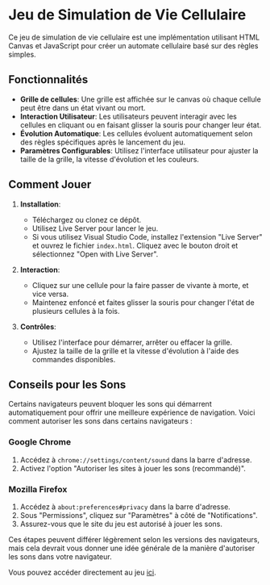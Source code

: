 # Jeu de Simulation de Vie Cellulaire

Ce jeu de simulation de vie cellulaire est une implémentation utilisant HTML Canvas et JavaScript pour créer un automate cellulaire basé sur des règles simples.

## Fonctionnalités

- **Grille de cellules**: Une grille est affichée sur le canvas où chaque cellule peut être dans un état vivant ou mort.
- **Interaction Utilisateur**: Les utilisateurs peuvent interagir avec les cellules en cliquant ou en faisant glisser la souris pour changer leur état.
- **Évolution Automatique**: Les cellules évoluent automatiquement selon des règles spécifiques après le lancement du jeu.
- **Paramètres Configurables**: Utilisez l'interface utilisateur pour ajuster la taille de la grille, la vitesse d'évolution et les couleurs.

## Comment Jouer

1. **Installation**:
   - Téléchargez ou clonez ce dépôt.
   - Utilisez Live Server pour lancer le jeu.
   - Si vous utilisez Visual Studio Code, installez l'extension "Live Server" et ouvrez le fichier `index.html`. Cliquez avec le bouton droit et sélectionnez "Open with Live Server".

2. **Interaction**:
   - Cliquez sur une cellule pour la faire passer de vivante à morte, et vice versa.
   - Maintenez enfoncé et faites glisser la souris pour changer l'état de plusieurs cellules à la fois.

3. **Contrôles**:
   - Utilisez l'interface pour démarrer, arrêter ou effacer la grille.
   - Ajustez la taille de la grille et la vitesse d'évolution à l'aide des commandes disponibles.

## Conseils pour les Sons

Certains navigateurs peuvent bloquer les sons qui démarrent automatiquement pour offrir une meilleure expérience de navigation. Voici comment autoriser les sons dans certains navigateurs :

### Google Chrome

1. Accédez à `chrome://settings/content/sound` dans la barre d'adresse.
2. Activez l'option "Autoriser les sites à jouer les sons (recommandé)".

### Mozilla Firefox

1. Accédez à `about:preferences#privacy` dans la barre d'adresse.
2. Sous "Permissions", cliquez sur "Paramètres" à côté de "Notifications".
3. Assurez-vous que le site du jeu est autorisé à jouer les sons.

Ces étapes peuvent différer légèrement selon les versions des navigateurs, mais cela devrait vous donner une idée générale de la manière d'autoriser les sons dans votre navigateur.

Vous pouvez accéder directement au jeu [ici](https://game-of-life-mu-wine.vercel.app/).
